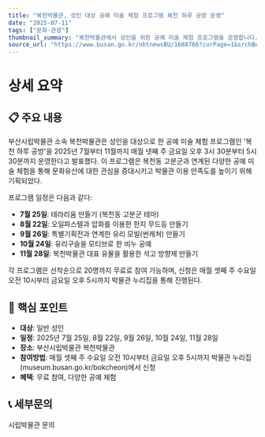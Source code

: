 ```yaml
---
title: "복천박물관, 성인 대상 공예 미술 체험 프로그램 복천 하루 공방 운영"
date: "2025-07-11"
tags: ["문화·관광"]
thumbnail_summary: "복천박물관에서 성인을 위한 공예 미술 체험 프로그램을 운영합니다."
source_url: "https://www.busan.go.kr/nbtnewsBU/1688766?curPage=1&srchBeginDt=&srchEndDt=&srchKey=&srchText="
---
```


# 상세 요약

## 📋 주요 내용
부산시립박물관 소속 복천박물관은 성인을 대상으로 한 공예 미술 체험 프로그램인 '복천 하루 공방'을 2025년 7월부터 11월까지 매월 넷째 주 금요일 오후 3시 30분부터 5시 30분까지 운영한다고 발표했다. 이 프로그램은 복천동 고분군과 연계된 다양한 공예 미술 체험을 통해 문화유산에 대한 관심을 증대시키고 박물관 이용 만족도를 높이기 위해 기획되었다.

프로그램 일정은 다음과 같다:
- **7월 25일**: 테라리움 만들기 (복천동 고분군 테마)
- **8월 22일**: 오일파스텔과 압화를 이용한 한지 무드등 만들기
- **9월 26일**: 특별기획전과 연계한 유리 모빌(썬캐쳐) 만들기
- **10월 24일**: 유리구슬을 모티브로 한 비누 공예
- **11월 28일**: 복천박물관 대표 유물을 활용한 석고 방향제 만들기

각 프로그램은 선착순으로 20명까지 무료로 참여 가능하며, 신청은 매월 셋째 주 수요일 오전 10시부터 금요일 오후 5시까지 박물관 누리집을 통해 진행된다.

## 🎯 핵심 포인트
- **대상**: 일반 성인
- **일정**: 2025년 7월 25일, 8월 22일, 9월 26일, 10월 24일, 11월 28일
- **장소**: 부산시립박물관 복천박물관
- **참여방법**: 매월 셋째 주 수요일 오전 10시부터 금요일 오후 5시까지 박물관 누리집(museum.busan.go.kr/bokcheon)에서 신청
- **혜택**: 무료 참여, 다양한 공예 체험

## 📞 세부문의
시립박물관 문의